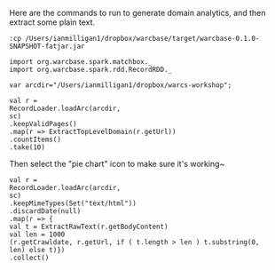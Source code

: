 Here are the commands to run to generate domain analytics, and then extract some plain text.

```
:cp /Users/ianmilligan1/dropbox/warcbase/target/warcbase-0.1.0-SNAPSHOT-fatjar.jar
```

```
import org.warcbase.spark.matchbox._ 
import org.warcbase.spark.rdd.RecordRDD._ 
```

```
var arcdir="/Users/ianmilligan1/dropbox/warcs-workshop";
```

```
val r = 
RecordLoader.loadArc(arcdir, 
sc) 
.keepValidPages() 
.map(r => ExtractTopLevelDomain(r.getUrl)) 
.countItems() 
.take(10) 
```

Then select the "pie chart" icon to make sure it's working~

```
val r = 
RecordLoader.loadArc(arcdir,
sc) 
.keepMimeTypes(Set("text/html")) 
.discardDate(null) 
.map(r => { 
val t = ExtractRawText(r.getBodyContent) 
val len = 1000 
(r.getCrawldate, r.getUrl, if ( t.length > len ) t.substring(0, 
len) else t)}) 
.collect()
``` 
